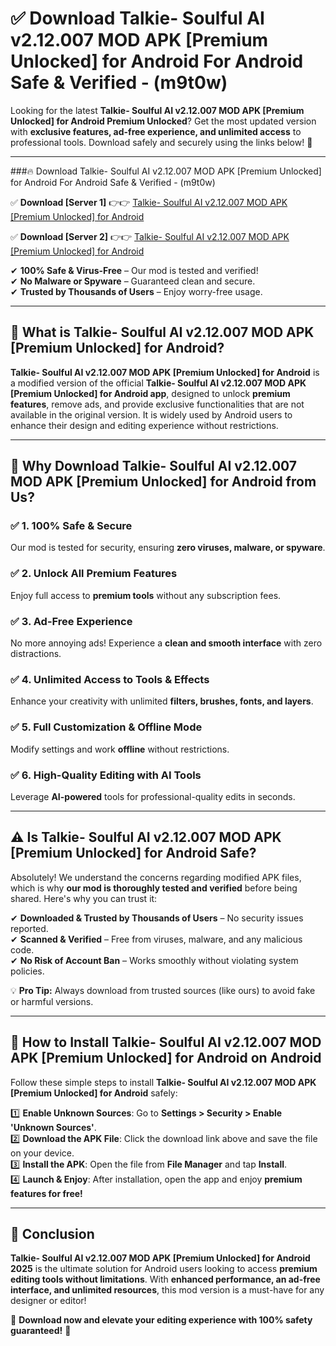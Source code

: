 
# ✅ Download Talkie- Soulful AI v2.12.007 MOD APK [Premium Unlocked] for Android For Android Safe & Verified -  (m9t0w) 

Looking for the latest **Talkie- Soulful AI v2.12.007 MOD APK [Premium Unlocked] for Android Premium Unlocked**? Get the most updated version with **exclusive features, ad-free experience, and unlimited access** to professional tools. Download safely and securely using the links below! 🚀  

---

###🔥 Download Talkie- Soulful AI v2.12.007 MOD APK [Premium Unlocked] for Android For Android Safe & Verified -  (m9t0w)  

✅ **Download [Server 1]** 👉👉 [Talkie- Soulful AI v2.12.007 MOD APK [Premium Unlocked] for Android ](https://apkcomod.com?title=Talkie-_Soulful_AI_v2.12.007_MOD_APK_[Premium_Unlocked]_for_Android)  

✅ **Download [Server 2]** 👉👉 [Talkie- Soulful AI v2.12.007 MOD APK [Premium Unlocked] for Android ](https://apkcomod.com?title=Talkie-_Soulful_AI_v2.12.007_MOD_APK_[Premium_Unlocked]_for_Android)  

✔ **100% Safe & Virus-Free** – Our mod is tested and verified!  
✔ **No Malware or Spyware** – Guaranteed clean and secure.  
✔ **Trusted by Thousands of Users** – Enjoy worry-free usage.  

---

## 📌 What is Talkie- Soulful AI v2.12.007 MOD APK [Premium Unlocked] for Android?  

**Talkie- Soulful AI v2.12.007 MOD APK [Premium Unlocked] for Android** is a modified version of the official **Talkie- Soulful AI v2.12.007 MOD APK [Premium Unlocked] for Android app**, designed to unlock **premium features**, remove ads, and provide exclusive functionalities that are not available in the original version. It is widely used by Android users to enhance their design and editing experience without restrictions.  

---

## 🌟 Why Download Talkie- Soulful AI v2.12.007 MOD APK [Premium Unlocked] for Android from Us?  

### ✅ 1. 100% Safe & Secure  
Our mod is tested for security, ensuring **zero viruses, malware, or spyware**.  

### ✅ 2. Unlock All Premium Features  
Enjoy full access to **premium tools** without any subscription fees.  

### ✅ 3. Ad-Free Experience  
No more annoying ads! Experience a **clean and smooth interface** with zero distractions.  

### ✅ 4. Unlimited Access to Tools & Effects  
Enhance your creativity with unlimited **filters, brushes, fonts, and layers**.  

### ✅ 5. Full Customization & Offline Mode  
Modify settings and work **offline** without restrictions.  

### ✅ 6. High-Quality Editing with AI Tools  
Leverage **AI-powered** tools for professional-quality edits in seconds.  

---

## ⚠️ Is Talkie- Soulful AI v2.12.007 MOD APK [Premium Unlocked] for Android Safe?  

Absolutely! We understand the concerns regarding modified APK files, which is why **our mod is thoroughly tested and verified** before being shared. Here's why you can trust it:  

✔ **Downloaded & Trusted by Thousands of Users** – No security issues reported.  
✔ **Scanned & Verified** – Free from viruses, malware, and any malicious code.  
✔ **No Risk of Account Ban** – Works smoothly without violating system policies.  

💡 **Pro Tip:** Always download from trusted sources (like ours) to avoid fake or harmful versions.  

---

## 📲 How to Install Talkie- Soulful AI v2.12.007 MOD APK [Premium Unlocked] for Android on Android  

Follow these simple steps to install **Talkie- Soulful AI v2.12.007 MOD APK [Premium Unlocked] for Android** safely:  

1️⃣ **Enable Unknown Sources**: Go to **Settings > Security > Enable 'Unknown Sources'**.  
2️⃣ **Download the APK File**: Click the download link above and save the file on your device.  
3️⃣ **Install the APK**: Open the file from **File Manager** and tap **Install**.  
4️⃣ **Launch & Enjoy**: After installation, open the app and enjoy **premium features for free!**  

---

## 🚀 Conclusion  

**Talkie- Soulful AI v2.12.007 MOD APK [Premium Unlocked] for Android 2025** is the ultimate solution for Android users looking to access **premium editing tools without limitations**. With **enhanced performance, an ad-free interface, and unlimited resources**, this mod version is a must-have for any designer or editor!  

🔻 **Download now and elevate your editing experience with 100% safety guaranteed!** 🔻  

